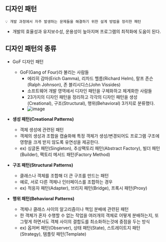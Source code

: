 ## 디자인 패턴

<aside>

    💡 개발 과정에서 자주 발생하는 문제들을 해결하기 위한 설계 방법을 정리한 패턴

</aside>

- 개발의 효율성과 유지보수성, 운용성이 높아지며 프로그램의 최적화에 도움이 된다.

## 디자인 패턴의 종류

- GoF 디자인 패턴
    - GoF(Gang of Four)라 불리는 사람들
        - 에리히 감마(Erich Gamma), 리차드 헬름(Richard Helm), 랄프 존슨(Ralph Johnson), 존 블리시디스(John Vissides)
        - 소프트웨어 개발 영역에서 디자인 패턴을 구체화하고 체계화한 사람들
        - 23가지의 디자인 패턴을 정리하고 각각의 디자인 패턴을 생성(Creational), 구조(Structural), 행위(Behavioral) 3가지로 분류했다.
        - ![image](https://user-images.githubusercontent.com/77563814/183808140-046c0bcb-3273-45e0-9d3f-58dd136f3ced.png)



- **생성 패턴(Creational Patterns)**
    - 객체 생성에 관련된 패턴
    - 객체의 생성과 조합을 캡슐화해 특정 객체가 생성/변경되어도 프로그램 구조에 영향을 크게 받지 않도록 유연성을 제공한다.
    - ex) 싱글톤 패턴(Singleton), 추상팩토리 패턴(Abstract Factory), 빌더 패턴(Builder), 팩토리 메서드 패턴(Factory Method)
- ****구조 패턴(Structural Patterns)****
    - 클래스나 객체를 조합해 더 큰 구조를 만드는 패턴
    - 예로, 서로 다른 객체나 인터페이스를 조합하는 경우
    - ex) 적응자 패턴(Adapter), 브리지 패턴(Bridge), 프록시 패턴(Proxy)
- ****행위 패턴(Behavioral Patterns)****
    - 객체나 클래스 사이의 알고리즘이나 책임 분배에 관련된 패턴
    - 한 객체가 혼자 수행할 수 없는 작업을 여러개의 객체로 어떻게 분배하는지, 또 그렇게 하면서도 객체 사이의 결합도를 최소화하는것에 중점을 두는 방식
    - ex) 옵저버 패턴(Observer), 상태 패턴(State), 스트레이트지 패턴(Strategy), 템플릿 패턴(Template)
